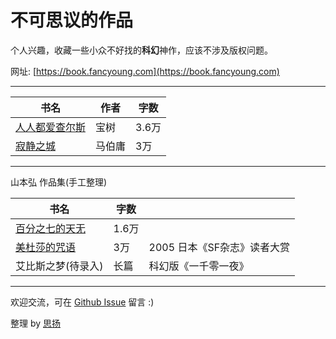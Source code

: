 # 不可思议的作品

个人兴趣，收藏一些小众不好找的**科幻**神作，应该不涉及版权问题。

网址: [https://book.fancyoung.com](https://book.fancyoung.com)

---

| 书名 | 作者 | 字数 |
| ---- | ---- | --- |
| [人人都爱查尔斯](人人都爱查尔斯.md) | 宝树 | 3.6万 |
| [寂静之城](寂静之城.md) | 马伯庸 | 3万 |

---

山本弘 作品集(手工整理)

| 书名 | 字数 | |
| ---- | --- | --- |
| [百分之七的天无](百分之七的天无.md) | 1.6万 | |
| [美杜莎的咒语](美杜莎的咒语.md) | 3万 | 2005 日本《SF杂志》读者大赏 |
| 艾比斯之梦(待录入) | 长篇 | 科幻版《一千零一夜》 |

------

欢迎交流，可在 [Github Issue](https://github.com/fancyoung/awesome-books/issues) 留言 :)

整理 by [思扬](https://fancyoung.com)
